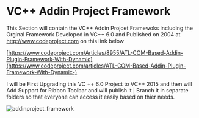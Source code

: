 
VC++ Addin Project Framework 
=============================

This Section will contain the VC++ Addin Projcet Framewoks including the Orginal Framework Developed in VC++ 6.0 and Published on 2004 at http://www.codeproject.com on this link below

[https://www.codeproject.com/Articles/8955/ATL-COM-Based-Addin-Plugin-Framework-With-Dynamic](https://www.codeproject.com/articles/ATL-COM-Based-Addin-Plugin-Framework-With-Dynamic-)

I will be First Upgrading this VC ++ 6.0 Project to VC++ 2015 and then will Add Support for Ribbon Toolbar and will publish it | Branch it in separate folders so that everyone can access it easily based on thier needs.  

![addinproject_framework](https://user-images.githubusercontent.com/26991414/48569891-f0a35600-e928-11e8-88ee-7d84b25336ce.jpg)
 
